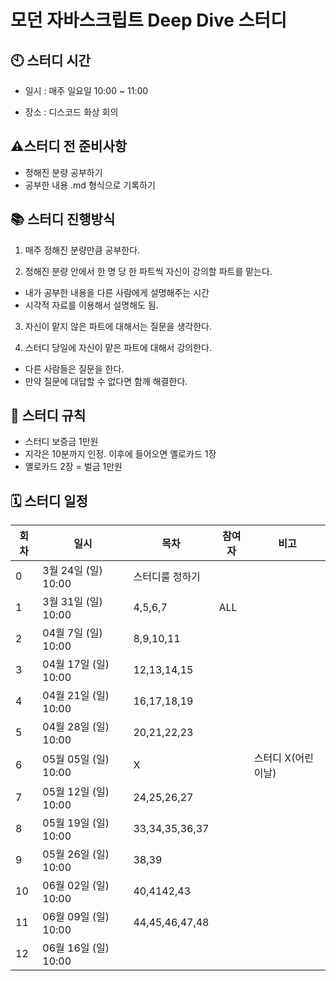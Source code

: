 # 모던 자바스크립트 Deep Dive 스터디
## 🕙 스터디 시간

- 일시 : 매주 일요일 10:00 ~ 11:00

- 장소 : 디스코드 화상 회의

## ⚠️스터디 전 준비사항
- 정해진 분량 공부하기
- 공부한 내용 .md 형식으로 기록하기

## 📚 스터디 진행방식

1. 매주 정해진 분량만큼 공부한다.

2. 정해진 분량 안에서 한 명 당 한 파트씩 자신이 강의할 파트를 맡는다.

  - 내가 공부한 내용을 다른 사람에게 설명해주는 시간
  - 시각적 자료를 이용해서 설명해도 됨.

3. 자신이 맡지 않은 파트에 대해서는 질문을 생각한다.

4. 스터디 당일에 자신이 맡은 파트에 대해서 강의한다.

- 다른 사람들은 질문을 한다. 
- 만약 질문에 대답할 수 없다면 함께 해결한다.

## 📄 스터디 규칙

- 스터디 보증금 1만원
- 지각은 10분까지 인정. 이후에 들어오면 옐로카드 1장
- 옐로카드 2장 = 벌금 1만원

## 🗓 스터디 일정

| 회차 | 일시 | 목차       | 참여자         | 비고       |
|------|----------------|------------|----------------|------------|
| 0    | 3월 24일 (일) 10:00 | 스터디룰 정하기 |                |            |
| 1    | 3월 31일 (일) 10:00 | 4,5,6,7     | ALL               |            |
| 2    | 04월 7일 (일) 10:00 | 8,9,10,11   |                |            |
| 3    | 04월 17일 (일) 10:00 | 12,13,14,15 |                |            |
| 4    | 04월 21일 (일) 10:00 | 16,17,18,19 |                |            |
| 5    | 04월 28일 (일) 10:00 | 20,21,22,23 |                |            |
| 6    | 05월 05일 (일) 10:00 | X     |               | 스터디 X(어린이날)   |
| 7    | 05월 12일 (일) 10:00 | 24,25,26,27 |                |            |
| 8    | 05월 19일 (일) 10:00 | 33,34,35,36,37 |             |            |
| 9    | 05월 26일 (일) 10:00 | 38,39       |                |            |
| 10   | 06월 02일 (일) 10:00 | 40,4142,43  |                |            |
| 11   | 06월 09일 (일) 10:00 | 44,45,46,47,48 |             |            |
| 12   | 06월 16일 (일) 10:00 |            |                |            |

